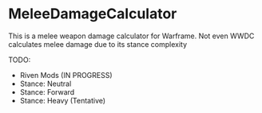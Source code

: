 # MeleeDamageCalculator

This is a melee weapon damage calculator for Warframe. Not even WWDC calculates melee damage due to its stance complexity

TODO:
 - Riven Mods (IN PROGRESS)
 - Stance: Neutral
 - Stance: Forward
 - Stance: Heavy (Tentative)
